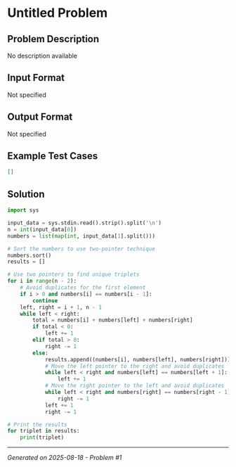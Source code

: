# Untitled Problem

## Problem Description
No description available

## Input Format
Not specified

## Output Format
Not specified

## Example Test Cases
```json
[]
```

## Solution
```python
import sys

input_data = sys.stdin.read().strip().split('\n')
n = int(input_data[0])
numbers = list(map(int, input_data[1].split()))

# Sort the numbers to use two-pointer technique
numbers.sort()
results = []

# Use two pointers to find unique triplets
for i in range(n - 2):
    # Avoid duplicates for the first element
    if i > 0 and numbers[i] == numbers[i - 1]:
        continue
    left, right = i + 1, n - 1
    while left < right:
        total = numbers[i] + numbers[left] + numbers[right]
        if total < 0:
            left += 1
        elif total > 0:
            right -= 1
        else:
            results.append((numbers[i], numbers[left], numbers[right]))
            # Move the left pointer to the right and avoid duplicates
            while left < right and numbers[left] == numbers[left + 1]:
                left += 1
            # Move the right pointer to the left and avoid duplicates
            while left < right and numbers[right] == numbers[right - 1]:
                right -= 1
            left += 1
            right -= 1

# Print the results
for triplet in results:
    print(triplet)
```

---
*Generated on 2025-08-18 - Problem #1*